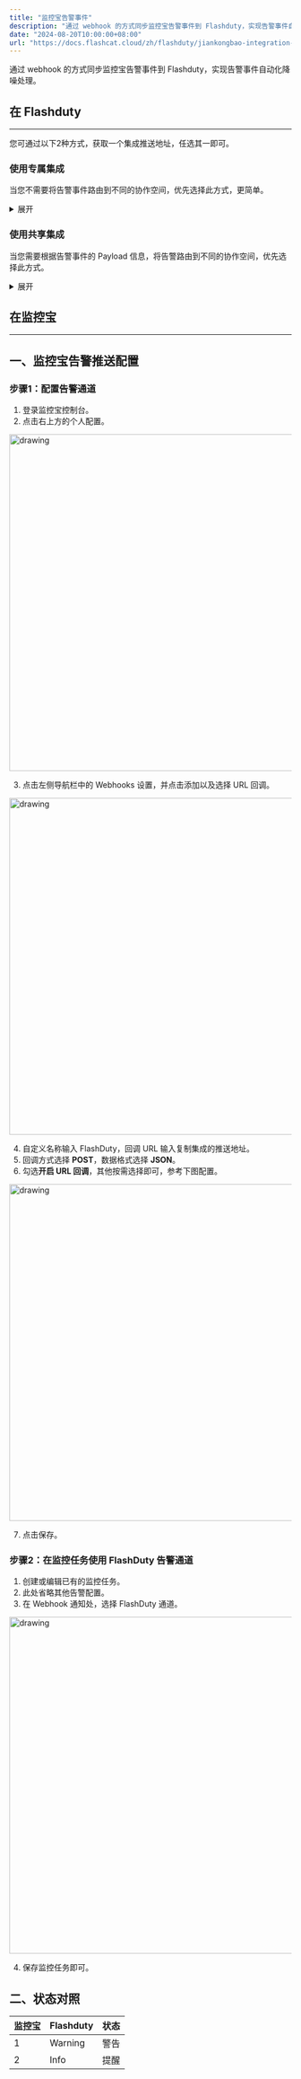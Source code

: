 ```yaml
---
title: "监控宝告警事件"
description: "通过 webhook 的方式同步监控宝告警事件到 Flashduty，实现告警事件自动化降噪处理"
date: "2024-08-20T10:00:00+08:00"
url: "https://docs.flashcat.cloud/zh/flashduty/jiankongbao-integration-guide"
---
```


通过 webhook 的方式同步监控宝告警事件到 Flashduty，实现告警事件自动化降噪处理。

## 在 Flashduty
---
您可通过以下2种方式，获取一个集成推送地址，任选其一即可。

### 使用专属集成

当您不需要将告警事件路由到不同的协作空间，优先选择此方式，更简单。

<details>
  <summary>展开</summary>
  
  1. 进入 Flashduty 控制台，选择 **协作空间**，进入某个空间的详情页面
  2. 选择 **集成数据** tab，点击 **添加一个集成**，进入添加集成页面
  3. 选择 **监控宝** 集成，点击 **保存**，生成卡片。
  4. 点击生成的卡片，可以查看到 **推送地址**，复制备用，完成。
  
    
</details>

### 使用共享集成

当您需要根据告警事件的 Payload 信息，将告警路由到不同的协作空间，优先选择此方式。

<details>
  <summary>展开</summary>
  
  1. 进入 Flashduty 控制台，选择 **集成中心=>告警事件**，进入集成选择页面。
  2. 选择 **监控宝** 集成：
        - **集成名称**：为当前集成定义一个名称。
  3. 点击 **保存** 后，复制当前页面的新生成的 **推送地址** 备用。
  4. 点击 **创建路由**，为集成配置路由规则。您可以按条件匹配不同的告警到不同的协作空间，也可以直接设置默认协作空间作为兜底，后续再按需调整。
  5. 完成。
    
</details>



## 在监控宝
---

<div class="md-block">

## 一、监控宝告警推送配置

### 步骤1：配置告警通道
1. 登录监控宝控制台。
2. 点击右上方的个人配置。

<img alt="drawing" width="600" src="https://fcpub-1301667576.cos.ap-nanjing.myqcloud.com/flashduty/doc/jkb-1.png" />

3. 点击左侧导航栏中的 Webhooks 设置，并点击添加以及选择 URL 回调。

<img alt="drawing" width="600" src="https://fcpub-1301667576.cos.ap-nanjing.myqcloud.com/flashduty/doc/jkb-2.png" />

4. 自定义名称输入 FlashDuty，回调 URL 输入复制集成的推送地址。
5. 回调方式选择 **POST**，数据格式选择 **JSON**。
6. 勾选**开启 URL 回调**，其他按需选择即可，参考下图配置。

<img alt="drawing" width="600" src="https://fcpub-1301667576.cos.ap-nanjing.myqcloud.com/flashduty/doc/jkb-3.png" />

7. 点击保存。


### 步骤2：在监控任务使用 FlashDuty 告警通道
1. 创建或编辑已有的监控任务。
2. 此处省略其他告警配置。
3. 在 Webhook 通知处，选择 FlashDuty 通道。

<img alt="drawing" width="600" src="https://fcpub-1301667576.cos.ap-nanjing.myqcloud.com/flashduty/doc/jkb-4.png" />

4. 保存监控任务即可。
</div>


## 二、状态对照

<div class="md-block">
  
|监控宝| Flashduty|状态|
|---|---|---|
|1|Warning|警告|
|2|Info|提醒|

</div>
